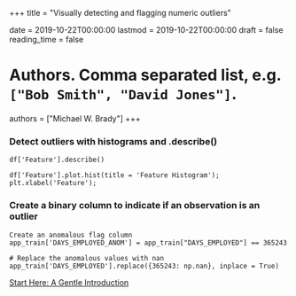 +++
title = "Visually detecting and flagging numeric outliers"

date = 2019-10-22T00:00:00
lastmod = 2019-10-22T00:00:00
draft = false
reading_time = false

# Authors. Comma separated list, e.g. `["Bob Smith", "David Jones"]`.
authors = ["Michael W. Brady"]
+++
### Detect outliers with histograms and .describe()

    df['Feature'].describe()
    
    df['Feature'].plot.hist(title = 'Feature Histogram');
    plt.xlabel('Feature');

### Create a binary column to indicate if an observation is an outlier

    Create an anomalous flag column
    app_train['DAYS_EMPLOYED_ANOM'] = app_train["DAYS_EMPLOYED"] == 365243
    
    # Replace the anomalous values with nan
    app_train['DAYS_EMPLOYED'].replace({365243: np.nan}, inplace = True)

[Start Here: A Gentle Introduction](https://www.kaggle.com/willkoehrsen/start-here-a-gentle-introduction)